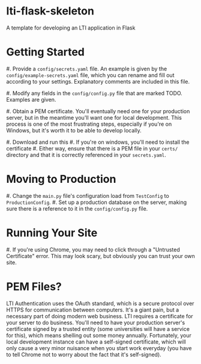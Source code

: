 # lti-flask-skeleton
A template for developing an LTI application in Flask


Getting Started
===============

#. Provide a `config/secrets.yaml` file. An example is given by the `config/example-secrets.yaml` file, which you can rename and fill out according to your settings. Explanatory comments are included in this file.

#. Modify any fields in the `config/config.py` file that are marked TODO. Examples are given.

#. Obtain a PEM certificate. You'll eventually need one for your production server, but in the meantime you'll want one for local development. This process is one of the most frustrating steps, especially if you're on Windows, but it's worth it to be able to develop locally.

  #. Download and run this
  #. If you're on windows, you'll need to install the certificate
  #. Either way, ensure that there is a PEM file in your `certs/` directory and that it is correctly referenced in your `secrets.yaml`.
  
Moving to Production
====================
  
#. Change the `main.py` file's configuration load from `TestConfig` to `ProductionConfig`.
#. Set up a production database on the server, making sure there is a reference to it in the `config/config.py` file.

Running Your Site
=================

#. If you're using Chrome, you may need to click through a "Untrusted Certificate" error. This may look scary, but obviously you can trust your own site.

PEM Files?
==========

LTI Authentication uses the OAuth standard, which is a secure protocol over HTTPS for communication between computers. It's a giant pain, but a necessary part of doing modern web business. LTI requires a certificate for your server to do business. You'll need to have your production server's certificate signed by a trusted entity (some universities will have a service for this), which means shelling out some money annually. Fortunately, your local development instance can have a self-signed certificate, which will only cause a very minor nuisance when you start work everyday (you have to tell Chrome not to worry about the fact that it's self-signed).